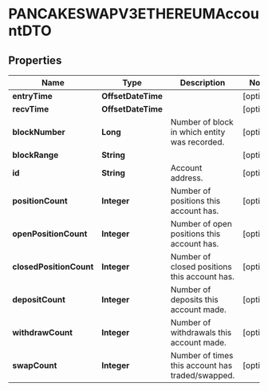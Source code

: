 

# PANCAKESWAPV3ETHEREUMAccountDTO


## Properties

| Name | Type | Description | Notes |
|------------ | ------------- | ------------- | -------------|
|**entryTime** | **OffsetDateTime** |  |  [optional] |
|**recvTime** | **OffsetDateTime** |  |  [optional] |
|**blockNumber** | **Long** | Number of block in which entity was recorded. |  [optional] |
|**blockRange** | **String** |  |  [optional] |
|**id** | **String** | Account address. |  [optional] |
|**positionCount** | **Integer** | Number of positions this account has. |  [optional] |
|**openPositionCount** | **Integer** | Number of open positions this account has. |  [optional] |
|**closedPositionCount** | **Integer** | Number of closed positions this account has. |  [optional] |
|**depositCount** | **Integer** | Number of deposits this account made. |  [optional] |
|**withdrawCount** | **Integer** | Number of withdrawals this account made. |  [optional] |
|**swapCount** | **Integer** | Number of times this account has traded/swapped. |  [optional] |



